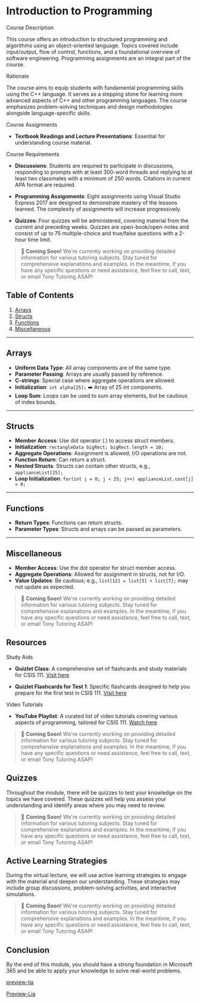 <!--
author:   U. Anthony Omegbu
email:    anthonyomegbu@gmail.com
version:  0.0.1

tags:     LiaScript, education, OER

logo:     https://your-logo-url.com/logo.jpg

comment:  This document is a simple LiaScript course example.

-->
# Introduction to Programming

Course Description

This course offers an introduction to structured programming and algorithms using an object-oriented language. Topics covered include input/output, flow of control, functions, and a foundational overview of software engineering. Programming assignments are an integral part of the course.

Rationale

The course aims to equip students with fundamental programming skills using the C++ language. It serves as a stepping stone for learning more advanced aspects of C++ and other programming languages. The course emphasizes problem-solving techniques and design methodologies alongside language-specific skills.

Course Assignments

- **Textbook Readings and Lecture Presentations**: Essential for understanding course material.
  
Course Requirements

- **Discussions**: Students are required to participate in discussions, responding to prompts with at least 300-word threads and replying to at least two classmates with a minimum of 250 words. Citations in current APA format are required.
  
- **Programming Assignments**: Eight assignments using Visual Studio Express 2017 are designed to demonstrate mastery of the lessons learned. The complexity of assignments will increase progressively.
  
- **Quizzes**: Four quizzes will be administered, covering material from the current and preceding weeks. Quizzes are open-book/open-notes and consist of up to 75 multiple-choice and true/false questions with a 2-hour time limit.

> 📢 **Coming Soon!** We're currently working on providing detailed information for various tutoring subjects. Stay tuned for comprehensive explanations and examples. In the meantime, if you have any specific questions or need assistance, feel free to call, text, or email Tony Tutoring ASAP!

## Table of Contents
1. [Arrays](#arrays)
2. [Structs](#structs)
3. [Functions](#functions)
4. [Miscellaneous](#miscellaneous)

---

## Arrays

- **Uniform Data Type**: All array components are of the same type.
- **Parameter Passing**: Arrays are usually passed by reference.
- **C-strings**: Special case where aggregate operations are allowed.
- **Initialization**: `int alpha[25];` ➡️ Array of 25 int components.
- **Loop Sum**: Loops can be used to sum array elements, but be cautious of index bounds.

---

## Structs

- **Member Access**: Use dot operator (.) to access struct members.
- **Initialization**: `rectangleData bigRect; bigRect.length = 10;`
- **Aggregate Operations**: Assignment is allowed; I/O operations are not.
- **Function Return**: Can return a struct.
- **Nested Structs**: Structs can contain other structs, e.g., `applianceList[25];`
- **Loop Initialization**: `for(int j = 0; j < 25; j++) applianceList.cost[j] = 0;`

---

## Functions

- **Return Types**: Functions can return structs.
- **Parameter Types**: Structs and arrays can be passed as parameters.

---

## Miscellaneous

- **Member Access**: Use the dot operator for struct member access.
- **Aggregate Operations**: Allowed for assignment in structs, not for I/O.
- **Value Updates**: Be cautious; e.g., `list[12] = list[5] + list[7];` may not update as expected.
> 📢 **Coming Soon!** We're currently working on providing detailed information for various tutoring subjects. Stay tuned for comprehensive explanations and examples. In the meantime, if you have any specific questions or need assistance, feel free to call, text, or email Tony Tutoring ASAP!


## Resources

Study Aids

- **Quizlet Class**: A comprehensive set of flashcards and study materials for CSIS 111. [Visit here](https://quizlet.com/class/8742942/)
  
- **Quizlet Flashcards for Test 1**: Specific flashcards designed to help you prepare for the first test in CSIS 111. [Visit here](https://quizlet.com/187654849/csis-111-test-1-flash-cards/)

Video Tutorials

- **YouTube Playlist**: A curated list of video tutorials covering various aspects of programming, tailored for CSIS 111. [Watch here](https://www.youtube.com/watch?v=fi44mL7mcq0&list=PLgs-guxOweMBcvLs9OwCklCd88IY0LlU7&pp=iAQB)



> 📢 **Coming Soon!** We're currently working on providing detailed information for various tutoring subjects. Stay tuned for comprehensive explanations and examples. In the meantime, if you have any specific questions or need assistance, feel free to call, text, or email Tony Tutoring ASAP!




## Quizzes

Throughout the module, there will be quizzes to test your knowledge on the topics we have covered. These quizzes will help you assess your understanding and identify areas where you may need to review.

> 📢 **Coming Soon!** We're currently working on providing detailed information for various tutoring subjects. Stay tuned for comprehensive explanations and examples. In the meantime, if you have any specific questions or need assistance, feel free to call, text, or email Tony Tutoring ASAP!


## Active Learning Strategies

During the virtual lecture, we will use active learning strategies to engage with the material and deepen our understanding. These strategies may include group discussions, problem-solving activities, and interactive simulations.

> 📢 **Coming Soon!** We're currently working on providing detailed information for various tutoring subjects. Stay tuned for comprehensive explanations and examples. In the meantime, if you have any specific questions or need assistance, feel free to call, text, or email Tony Tutoring ASAP!


## Conclusion

By the end of this module, you should have a strong foundation in Microsoft 365 and be able to apply your knowledge to solve real-world problems.

[preview-lia](https://raw.githubusercontent.com/awakwe/Digital-Dexterity/main/README.md)

[Preview-Lia](https://liascript.github.io/course/?https://raw.githubusercontent.com/awakwe/Digital-Dexterity/main/README.md)
